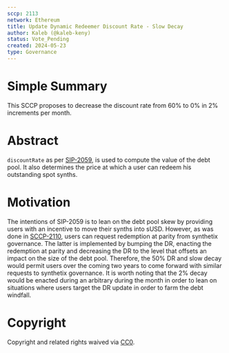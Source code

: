```yaml
---
sccp: 2113
network: Ethereum
title: Update Dynamic Redeemer Discount Rate - Slow Decay
author: Kaleb (@kaleb-keny)
status: Vote_Pending
created: 2024-05-23
type: Governance
---
```


# Simple Summary

This SCCP proposes to decrease the discount rate from 60% to 0% in 2% increments per month.

# Abstract

`discountRate` as per [SIP-2059](https://sips.synthetix.io/sips/sip-2059/), is used to compute the value of the debt pool. It also determines the price at which a user can redeem his outstanding spot synths. 

# Motivation

The intentions of SIP-2059 is to lean on the debt pool skew by providing users with an incentive to move their synths into sUSD. However, as was done in [SCCP-2110](https://sips.synthetix.io/sccp/sccp-2110/), users can request redemption at parity from synthetix governance. The latter is implemented by bumping the DR, enacting the redemption at parity and decreasing the DR to the level that offsets an impact on the size of the debt pool. Therefore, the 50% DR and slow decay would permit users over the coming two years to come forward with similar requests to synthetix governance. 
It is worth noting that the 2% decay would be enacted during an arbitrary during the month in order to lean on situations where users target the DR update in order to farm the debt windfall. 

# Copyright

Copyright and related rights waived via [CC0](https://creativecommons.org/publicdomain/zero/1.0/).


